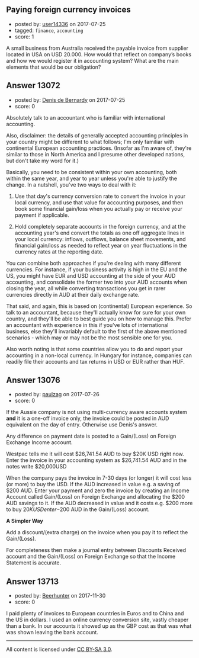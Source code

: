 ## Paying foreign currency invoices

- posted by: [user14336](https://stackexchange.com/users/11411108/user14336) on 2017-07-25
- tagged: `finance`, `accounting`
- score: 1

A small business from Australia received the payable invoice from supplier located in USA on USD 20.000. How would that reflect on company’s books and how we would register it in accounting system? What are the main elements that would be our obligation? 


## Answer 13072

- posted by: [Denis de Bernardy](https://stackexchange.com/users/182468/denis-de-bernardy) on 2017-07-25
- score: 0

Absolutely talk to an accountant who is familiar with international accounting.

Also, disclaimer: the details of generally accepted accounting principles in your country might be different to what follows; I'm only familiar with continental European accounting practices. (Insofar as I'm aware of, they're similar to those in North America and I presume other developed nations, but don't take my word for it.)

Basically, you need to be consistent within your own accounting, both within the same year, and year to year unless you're able to justify the change. In a nutshell, you've two ways to deal with it:

1. Use that day's currency conversion rate to convert the invoice in your local currency, and use that value for accounting purposes, and then book some financial gain/loss when you actually pay or receive your payment if applicable.

2. Hold completely separate accounts in the foreign currency, and at the accounting year's end convert the totals as one off aggregate lines in your local currency: inflows, outflows, balance sheet movements, and financial gain/loss as needed to reflect year on year fluctuations in the currency rates at the reporting date.

You can combine both approaches if you're dealing with many different currencies. For instance, if your business activity is high in the EU and the US, you might have EUR and USD accounting at the side of your AUD accounting, and consolidate the former two into your AUD accounts when closing the year, all while converting transactions you get in rarer currencies directly in AUD at their daily exchange rate.

That said, and again, this is based on (continental) European experience. So talk to an accountant, because they'll actually know for sure for your own country, and they'll be able to best guide you on how to manage this. Prefer an accountant with experience in this if you've lots of international business, else they'll invariably default to the first of the above mentioned scenarios - which may or may not be the most sensible one for you.

Also worth noting is that some countries allow you to do and report your accounting in a non-local currency. In Hungary for instance, companies can readily file their accounts and tax returns in USD or EUR rather than HUF.


## Answer 13076

- posted by: [paulzag](https://stackexchange.com/users/5451744/paulzag) on 2017-07-26
- score: 0

If the Aussie company is not using multi-currency aware accounts system **and** it is a one-off invoice only, the invoice could be posted in AUD equivalent on the day of entry. Otherwise use Denis's answer.

Any difference on payment date is posted to a Gain/(Loss) on Foreign Exchange Income account.

Westpac tells me it will cost $26,741.54 AUD to buy $20K USD right now. Enter the invoice in your accounting system as $26,741.54 AUD and in the notes write $20,000USD

When the company pays the invoice in 7-30 days (or longer) it will cost less (or more) to buy the USD. If the AUD increased in value e.g. a saving of $200 AUD. Enter your payment and zero the invoice by creating an Income Account called Gain/(Loss) on Foreign Exchange and allocating the $200 AUD savings to it. If the AUD decreased in value and it costs e.g. $200 more to buy $20K USD enter -$200 AUD in the Gain/(Loss) account.


**A Simpler Way** 

Add a discount/(extra charge) on the invoice when you pay it to reflect the Gain/(Loss). 

For completeness then make a journal entry between Discounts Received account and the Gain/(Loss) on Foreign Exchange so that the Income Statement is accurate.



## Answer 13713

- posted by: [Beerhunter](https://stackexchange.com/users/6411469/beerhunter) on 2017-11-30
- score: 0

I paid plenty of invoices to European countries in Euros and to China and the US in dollars. I used an online currency conversion site,  vastly cheaper than a bank. In our accounts it showed up as the GBP cost as that was what was shown leaving the bank account. 



---

All content is licensed under [CC BY-SA 3.0](https://creativecommons.org/licenses/by-sa/3.0/).
